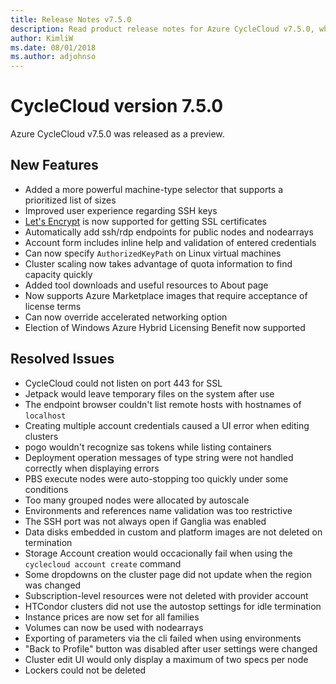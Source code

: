 ```yaml
---
title: Release Notes v7.5.0
description: Read product release notes for Azure CycleCloud v7.5.0, which was released as a preview. See a list of new features and resolved issues.
author: KimliW
ms.date: 08/01/2018
ms.author: adjohnso
---
```


# CycleCloud version 7.5.0

Azure CycleCloud v7.5.0 was released as a preview.

## New Features

* Added a more powerful machine-type selector that supports a prioritized list of sizes
* Improved user experience regarding SSH keys
* [Let's Encrypt](https://letsencrypt.org/) is now supported for getting SSL certificates
* Automatically add ssh/rdp endpoints for public nodes and nodearrays
* Account form includes inline help and validation of entered credentials
* Can now specify `AuthorizedKeyPath` on Linux virtual machines
* Cluster scaling now takes advantage of quota information to find capacity quickly
* Added tool downloads and useful resources to About page
* Now supports Azure Marketplace images that require acceptance of license terms
* Can now override accelerated networking option
* Election of Windows Azure Hybrid Licensing Benefit now supported

## Resolved Issues

* CycleCloud could not listen on port 443 for SSL
* Jetpack would leave temporary files on the system after use
* The endpoint browser couldn't list remote hosts with hostnames of `localhost`
* Creating multiple account credentials caused a UI error when editing clusters
* pogo wouldn't recognize sas tokens while listing containers
* Deployment operation messages of type string were not handled correctly when displaying errors
* PBS execute nodes were auto-stopping too quickly under some conditions
* Too many grouped nodes were allocated by autoscale
* Environments and references name validation was too restrictive
* The SSH port was not always open if Ganglia was enabled
* Data disks embedded in custom and platform images are not deleted on termination
* Storage Account creation would occacionally fail when using the `cyclecloud account create` command
* Some dropdowns on the cluster page did not update when the region was changed
* Subscription-level resources were not deleted with provider account
* HTCondor clusters did not use the autostop settings for idle termination
* Instance prices are now set for all families
* Volumes can now be used with nodearrays
* Exporting of parameters via the cli failed when using environments
* "Back to Profile" button was disabled after user settings were changed
* Cluster edit UI would only display a maximum of two specs per node
* Lockers could not be deleted
